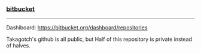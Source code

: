 ### [bitbucket](https://bitbucket.org/takagotch/workspace/repositories)
---
Dashiboard:
https://bitbucket.org/dashboard/repositories

Takagotch's github is all public, but Half of this repository is private instead of halves.

```
```

```
```

```
```


